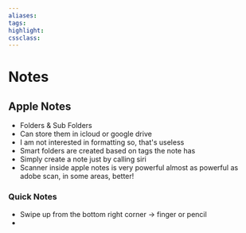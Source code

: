 ```yaml
---
aliases:  
tags:
highlight:  
cssclass:
---
```



# Notes
## Apple Notes
- Folders & Sub Folders
- Can store them in icloud or google drive
- I am not interested in formatting so, that's useless
- Smart folders are created based on tags the note has
- Simply create a note just by calling siri
- Scanner inside apple notes is very powerful almost as powerful as adobe scan, in some areas, better!

### Quick Notes
- Swipe up from the bottom right corner → finger or pencil
- 

